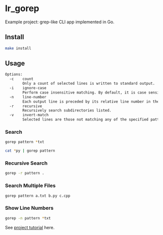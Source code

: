 # lr_gorep

Example project: grep-like CLI app implemented in Go.

## Install

```bash
make install
```

## Usage

```txt
Options:
  -c    count
        Only a count of selected lines is written to standard output.
  -i    ignore-case
        Perform case insensitive matching. By default, it is case sensitive.
  -n    line-number
        Each output line is preceded by its relative line number in the file, starting at line 1. This option is ignored if -count is specified.
  -r    recursive
        Recursively search subdirectories listed.
  -v    invert-match
        Selected lines are those not matching any of the specified patterns.
```

### Search

```bash
gorep pattern *txt

cat *py | gorep pattern
```

### Recursive Search

```bash
gorep -r pattern .
```

### Search Multiple Files

```bash
gorep pattern a.txt b.py c.cpp
```

### Show Line Numbers

```bash
gorep -n pattern *txt
```

See [project tutorial](https://literank.com/project/10/intro) here.
